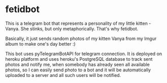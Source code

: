 # fetidbot
This is a telegram bot that represents a personality of my little kitten - Vanya. She stinks, but only metaphorically. That's why fetidbot.

Basically, it just sends random photos of my kitten Vanya from my Imgur album to make one's day better :)

This bot uses pyTelegramBotAPI for telegram connection. It is deployed on heroku platform and uses heroku's PostgreSQL database to track sent photos and notify me, when somebody has already seen all available photos, so I can easily send photo to a bot and it will be automatically uploaded to a server and all such users will be notified.